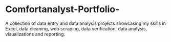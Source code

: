 # Comfortanalyst-Portfolio-
A collection of data entry and data analysis projects showcasing my skills in Excel, data cleaning, web scraping, data verification, data analysis, visualizations and reporting.
